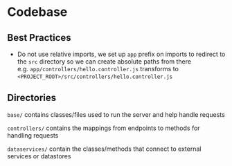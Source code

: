 # Codebase

## Best Practices
 - Do not use relative imports, we set up `app` prefix on imports to redirect to the `src` directory so we can create absolute paths from there  
    e.g. `app/controllers/hello.controller.js` transforms to `<PROJECT_ROOT>/src/controllers/hello.controller.js` 

## Directories

`base/` contains classes/files used to run the server and help handle requests

`controllers/` contains the mappings from endpoints to methods for handling requests

`dataservices/` contain the classes/methods that connect to external services or datastores
